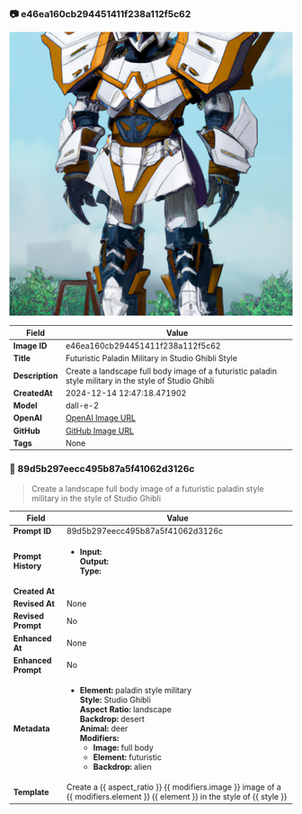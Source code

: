 

### 📷 e46ea160cb294451411f238a112f5c62 


![data.id](./e46ea160cb294451411f238a112f5c62.jpg)


| Field          | Value                                                                                                                     |
|----------------|---------------------------------------------------------------------------------------------------------------------------|
| **Image ID**             | e46ea160cb294451411f238a112f5c62                                                                                                             |
| **Title**           | Futuristic Paladin Military in Studio Ghibli Style                                                                                                       |
| **Description**           | Create a landscape full body image of a futuristic paladin style military in the style of Studio Ghibli                                                                                                       |
| **CreatedAt**        | 2024-12-14 12:47:18.471902                                                                                                        |
| **Model**        | dall-e-2                                                                                                        |
| **OpenAI**         | [OpenAI Image URL](https://oaidalleapiprodscus.blob.core.windows.net/private/org-TZj0gKpq3CiXdXNznVOkBYav/user-t5KW5S6yYiCS0u4yDWasqnEP/img-T92dRuG9tbpnTAF5m64nPBj1.png?st=2024-12-14T11%3A47%3A11Z&se=2024-12-14T13%3A47%3A11Z&sp=r&sv=2024-08-04&sr=b&rscd=inline&rsct=image/png&skoid=d505667d-d6c1-4a0a-bac7-5c84a87759f8&sktid=a48cca56-e6da-484e-a814-9c849652bcb3&skt=2024-12-14T03%3A34%3A35Z&ske=2024-12-15T03%3A34%3A35Z&sks=b&skv=2024-08-04&sig=DHz1SwVhGAe4ozm6ettDF9D3zWd5XelPrkpu4aNdqcQ%3D)                                                                                |
| **GitHub**         | [GitHub Image URL](https://raw.githubusercontent.com/Caneta-Silva/studio-ghibli/refs/heads/main/images/e46ea160cb294451411f238a112f5c62/e46ea160cb294451411f238a112f5c62.jpg)                                                                                |
| **Tags**       | None                                                                                                                   |

### 📜 89d5b297eecc495b87a5f41062d3126c

> Create a landscape full body image of a futuristic paladin style military in the style of Studio Ghibli

| Field          | Value                                                                                                                                                                      |
|----------------|----------------------------------------------------------------------------------------------------------------------------------------------------------------------------|
| **Prompt ID**  | 89d5b297eecc495b87a5f41062d3126c                                                                                                                                                            |
| **Prompt History** | <ul><li>**Input:**  <br> **Output:**  <br> **Type:** </li></ul> |
| **Created At** |                                                                                                                                                    |
| **Revised At** | None                                                                                                                                                   |
| **Revised Prompt** | No                                                                                                                                                                      |
| **Enhanced At** | None                                                                                                                                                  |
| **Enhanced Prompt** | No                                                                                                                                                                    |
| **Metadata**   | <ul><li>**Element:** paladin style military <br> **Style:** Studio Ghibli <br> **Aspect Ratio:** landscape <br> **Backdrop:** desert <br> **Animal:** deer <br> **Modifiers:**<ul><li>**Image:** full body</li><li>**Element:** futuristic</li><li>**Backdrop:** alien</li></ul></li></ul> |
| **Template**   | Create a {{ aspect_ratio }} {{ modifiers.image }} image of a {{ modifiers.element }} {{ element }} in the style of {{ style }}                                                                                                                                           |


